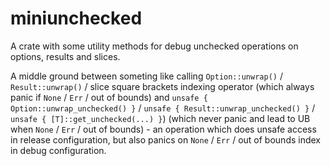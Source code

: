 # miniunchecked

A crate with some utility methods for debug unchecked operations on options, results and slices.

A middle ground between someting like calling `Option::unwrap()` / `Result::unwrap()` / slice square brackets indexing operator
(which always panic if `None` / `Err` / out of bounds)
and `unsafe { Option::unwrap_unchecked() }` / `unsafe { Result::unwrap_unchecked() }` / `unsafe { [T]::get_unchecked(...) }`)
(which never panic and lead to UB when `None` / `Err` / out of bounds) - an operation which does unsafe access in release configuration,
but also panics on `None` / `Err` / out of bounds index in debug configuration.
